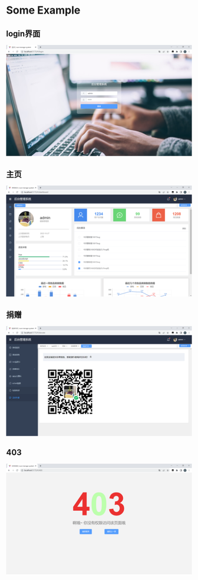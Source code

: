 # Some Example

## login界面
![login界面](https://github.com/shadymcy/manage-system/blob/main/example/login.png)

## 主页
![主页](https://github.com/shadymcy/manage-system/blob/main/example/dashboard.png)

## 捐赠
![捐赠](https://github.com/shadymcy/manage-system/blob/main/example/donate.png)

## 403
![403](https://github.com/shadymcy/manage-system/blob/main/example/403.png)
